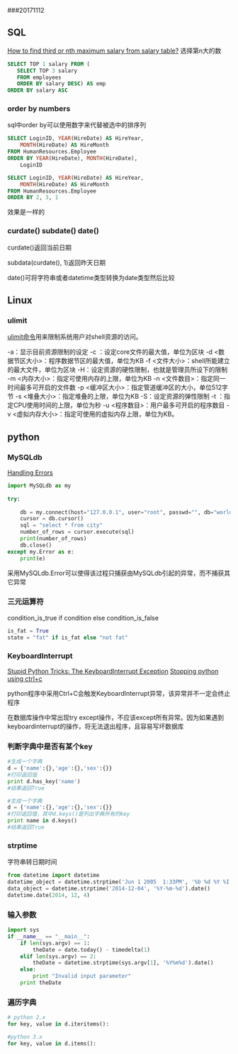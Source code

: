 ###20171112

## SQL

[How to find third or nth maximum salary from salary table?](https://stackoverflow.com/questions/16234983/how-to-find-third-or-nth-maximum-salary-from-salary-table)
选择第n大的数
```sql
SELECT TOP 1 salary FROM (
   SELECT TOP 3 salary 
   FROM employees 
   ORDER BY salary DESC) AS emp 
ORDER BY salary ASC
```

### order by numbers

sql中order by可以使用数字来代替被选中的排序列
```sql
SELECT LoginID, YEAR(HireDate) AS HireYear, 
    MONTH(HireDate) AS HireMonth
FROM HumanResources.Employee
ORDER BY YEAR(HireDate), MONTH(HireDate),
    LoginID
```

```sql
SELECT LoginID, YEAR(HireDate) AS HireYear, 
    MONTH(HireDate) AS HireMonth
FROM HumanResources.Employee
ORDER BY 2, 3, 1
```
效果是一样的

### curdate() subdate() date()

curdate()返回当前日期

subdata(curdate(), 1)返回昨天日期

date()可将字符串或者datetime类型转换为date类型然后比较

## Linux

### ulimit

[ulimit命令](http://man.linuxde.net/ulimit)用来限制系统用户对shell资源的访问。

-a：显示目前资源限制的设定
-c ：设定core文件的最大值，单位为区块
-d <数据节区大小>：程序数据节区的最大值，单位为KB
-f <文件大小>：shell所能建立的最大文件，单位为区块
-H：设定资源的硬性限制，也就是管理员所设下的限制
-m <内存大小>：指定可使用内存的上限，单位为KB
-n <文件数目>：指定同一时间最多可开启的文件数
-p <缓冲区大小>：指定管道缓冲区的大小，单位512字节
-s <堆叠大小>：指定堆叠的上限，单位为KB
-S：设定资源的弹性限制
-t ：指定CPU使用时间的上限，单位为秒
-u <程序数目>：用户最多可开启的程序数目
-v <虚拟内存大小>：指定可使用的虚拟内存上限，单位为KB。

## python

### MySQLdb

[Handling Errors](http://thepythonguru.com/handling-errors/)

```python
import MySQLdb as my
 
try:
 
    db = my.connect(host="127.0.0.1", user="root", passwd="", db="world")
    cursor = db.cursor()
    sql = "select * from city"
    number_of_rows = cursor.execute(sql)
    print(number_of_rows)
    db.close()
except my.Error as e:
    print(e)

```

采用MySQLdb.Error可以使得该过程只捕获由MySQLdb引起的异常，而不捕获其它异常

### 三元运算符

condition_is_true if condition else condition_is_false

```python
is_fat = True
state = "fat" if is_fat else "not fat"
```


### KeyboardInterrupt

[Stupid Python Tricks: The KeyboardInterrupt Exception](http://effbot.org/zone/stupid-exceptions-keyboardinterrupt.htm)
[Stopping python using ctrl+c](https://stackoverflow.com/questions/1364173/stopping-python-using-ctrlc)

python程序中采用Ctrl+C会触发KeyboardInterrupt异常，该异常并不一定会终止程序

在数据库操作中常出现try except操作，不应该except所有异常。因为如果遇到keyboardinterrupt的操作，将无法退出程序，且容易写坏数据库

### 判断字典中是否有某个key

```python
#生成一个字典
d = {'name':{},'age':{},'sex':{}}
#打印返回值
print d.has_key('name')
#结果返回True
```

```python
#生成一个字典
d = {'name':{},'age':{},'sex':{}}
#打印返回值，其中d.keys()是列出字典所有的key
print name in d.keys()
#结果返回True
```

### strptime

字符串转日期时间
```python
from datetime import datetime
datetime_object = datetime.strptime('Jun 1 2005  1:33PM', '%b %d %Y %I:%M%p')
data_object = datetime.strptime('2014-12-04', '%Y-%m-%d').date()
datetime.date(2014, 12, 4)
```

### 输入参数

```python
import sys
if __name__ == "__main__":
    if len(sys.argv) == 1:
        theDate = date.today() - timedelta(1)
    elif len(sys.argv) == 2:
        theDate = datetime.strptime(sys.argv[1], '%Y%m%d').date()
    else:
        print "Invalid input parameter"
    print theDate
```

### 遍历字典

```python
# python 2.x
for key, value in d.iteritems():

#python 3.x
for key, value in d.items():
```